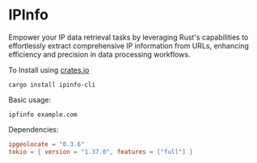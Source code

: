 # IPInfo

Empower your IP data retrieval tasks by leveraging Rust's capabilities to effortlessly extract comprehensive IP information from URLs, enhancing efficiency and precision in data processing workflows.

To Install using [crates.io](https://crates.io)

```shell
cargo install ipinfo-cli
```

Basic usage:

```shell
ipfinfo example.com
```

Dependencies:

```toml
ipgeolocate = "0.3.6"
tokio = { version = "1.37.0", features = ["full"] }
```
